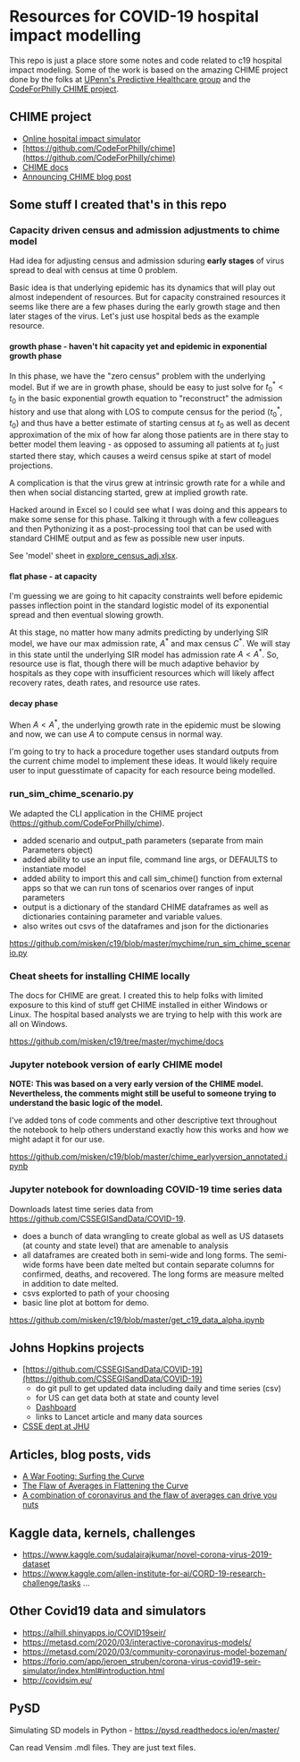 # Resources for COVID-19 hospital impact modelling

This repo is just a place store some notes and code related to c19
hospital impact modeling. Some of the work is based on the amazing CHIME
project done by the folks at [UPenn's Predictive Healthcare group](http://predictivehealthcare.pennmedicine.org/) and
the [CodeForPhilly CHIME project](https://codeforphilly.org/projects/chime). 

## CHIME project

* [Online hospital impact simulator](https://penn-chime.phl.io/)
* [https://github.com/CodeForPhilly/chime](https://github.com/CodeForPhilly/chime)
* [CHIME docs](https://code-for-philly.gitbook.io/chime/)
* [Announcing CHIME blog post](http://predictivehealthcare.pennmedicine.org/2020/03/14/accouncing-chime.html)

## Some stuff I created that's in this repo

### Capacity driven census and admission adjustments to chime model

Had idea for adjusting census and admission sduring **early stages** of virus spread to deal with census at time 0 problem. 

Basic idea is that underlying epidemic has its dynamics that will play out almost independent of resources. But for capacity constrained resources it seems like there are a few phases during the early growth stage and then later stages of the virus. Let's just use hospital beds as the example resource.

#### growth phase - haven't hit capacity yet and epidemic in exponential growth phase

In this phase, we have the "zero census" problem with the underlying model. But if we are in growth phase, should be easy to just solve for $t_{0}^{*} \lt t_0$ in the basic exponential growth equation to "reconstruct" the admission history and use that along with LOS to compute census for the period $(t_{0}^{*}, t_0)$ and thus have a better estimate of starting census at $t_0$ as well as decent approximation of the mix of how far along those patients are in there stay to better model them leaving - as opposed to assuming all patients at $t_0$ just started there stay, which causes a weird census spike at start of model projections.

A complication is that the virus grew at intrinsic growth rate for a while and then
when social distancing started, grew at implied growth rate.

Hacked around in Excel so I could see what I was doing and this appears to make some sense for this phase. Talking
it through with a few colleagues and then Pythonizing it as a post-processing tool that can be used
with standard CHIME output and as few as possible new user inputs.

See 'model' sheet in [explore_census_adj.xlsx](https://github.com/misken/c19/blob/master/explore_census_adj.xlsx).

#### flat phase - at capacity

I'm guessing we are going to hit capacity constraints well before epidemic passes inflection point
in the standard logistic model of its exponential spread and then eventual slowing growth.

At this stage, no matter how many admits predicting by underlying SIR model, we have our max admission rate, $A^{*}$ and max census $C^{*}$. We will stay in this state until the underlying SIR model has admission rate $A \lt A^{*}$. So, resource use is flat, though there will be much adaptive behavior
by hospitals as they cope with insufficient resources which will likely affect recovery rates,
death rates, and resource use rates.

#### decay phase

When $A \lt A^{*}$, the underlying growth rate in the epidemic must be slowing and now, we can use $A$ to compute census in normal way.

I'm going to try to hack a procedure together uses standard outputs from the current chime model to implement these ideas. It would likely require user to input guesstimate of capacity for each resource being modelled.


### run_sim_chime_scenario.py

We adapted the CLI application in the CHIME project (https://github.com/CodeForPhilly/chime).

- added scenario and output_path parameters (separate from main Parameters object)
- added ability to use an input file, command line args, or DEFAULTS to instantiate model
- added ability to import this and call sim_chime() function from external apps so that we can run tons of scenarios over ranges of input parameters
- output is a dictionary of the standard CHIME dataframes as well as dictionaries
containing parameter and variable values.
- also writes out csvs of the dataframes and json for the dictionaries

https://github.com/misken/c19/blob/master/mychime/run_sim_chime_scenario.py

### Cheat sheets for installing CHIME locally

The docs for CHIME are great. I created this to help folks with limited
exposure to this kind of stuff get CHIME installed in either Windows or Linux.
The hospital based analysts we are trying to help with this work are all on Windows. 

https://github.com/misken/c19/tree/master/mychime/docs

### Jupyter notebook version of early CHIME model

**NOTE: This was based on a very early version of the CHIME model. Nevertheless,
the comments might still be useful to someone trying to understand the basic
logic of the model.**

I've added tons of code comments and other descriptive text throughout the notebook to help others understand exactly how this works and how we might adapt it for our use.

https://github.com/misken/c19/blob/master/chime_earlyversion_annotated.ipynb

### Jupyter notebook for downloading COVID-19 time series data

Downloads latest time series data from https://github.com/CSSEGISandData/COVID-19.

- does a bunch of data wrangling to create global as well as US datasets (at county and state level) that are amenable to analysis
- all dataframes are created both in semi-wide and long forms. The semi-wide forms have been date melted but contain separate columns for confirmed, deaths, and recovered. The long forms are measure melted in addition to date melted.
- csvs explorted to path of your choosing
- basic line plot at bottom for demo.

https://github.com/misken/c19/blob/master/get_c19_data_alpha.ipynb

## Johns Hopkins projects

* [https://github.com/CSSEGISandData/COVID-19](https://github.com/CSSEGISandData/COVID-19)
    - do git pull to get updated data including daily and time series (csv)
    - for US can get data both at state and county level 
    - [Dashboard](https://www.arcgis.com/apps/opsdashboard/index.html#/bda7594740fd40299423467b48e9ecf6)
    - links to Lancet article and many data sources
* [CSSE dept at JHU](https://systems.jhu.edu/)

## Articles, blog posts, vids

* [A War Footing: Surfing the Curve](https://medium.com/swlh/a-war-footing-surfing-the-curve-f5ffe6134e37)
* [The Flaw of Averages in Flattening the Curve](https://www.probabilitymanagement.org/blog/2020/3/19/the-flaw-of-averages-in-flattening-the-curve)
* [A combination of coronavirus and the flaw of averages can drive you nuts](https://www.probabilitymanagement.org/blog/2020/1/30/a-combination-of-coronavirus-and-the-flaw-of-averages-can-drive-you-nuts)

## Kaggle data, kernels, challenges

* https://www.kaggle.com/sudalairajkumar/novel-corona-virus-2019-dataset
* https://www.kaggle.com/allen-institute-for-ai/CORD-19-research-challenge/tasks
...

## Other Covid19 data and simulators

* https://alhill.shinyapps.io/COVID19seir/
* https://metasd.com/2020/03/interactive-coronavirus-models/
* https://metasd.com/2020/03/community-coronavirus-model-bozeman/
* https://forio.com/app/jeroen_struben/corona-virus-covid19-seir-simulator/index.html#introduction.html
* http://covidsim.eu/


## PySD

Simulating SD models in Python - https://pysd.readthedocs.io/en/master/

Can read Vensim .mdl files. They are just text files.



